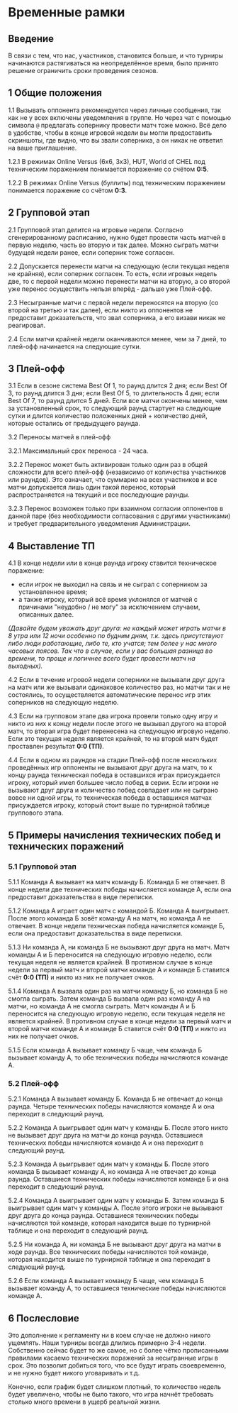 # Временные рамки

## Введение

В связи с тем, что нас, участников, становится больше, и что турниры начинаются растягиваться на неопределённое время, было принято решение ограничить сроки проведения сезонов.

## 1 Общие положения

1.1 Вызывать оппонента рекомендуется через личные сообщения, так как не у всех включены уведомления в группе. Но через чат с помощью символа `@` предлагать сопернику провести матч тоже можно. Всё дело в удобстве, чтобы в конце игровой недели вы могли предоставить скриншоты, где видно, что вы звали соперника, а он никак не ответил на ваше приглашение.

1.2.1 В режимах Online Versus (6x6, 3x3), HUT, World of CHEL под техническим поражением понимается поражение со счётом **0:5**.

1.2.2 В режимах Online Versus (буллиты) под техническим поражением понимается поражение со счётом **0:3**.

## 2 Групповой этап

2.1 Групповой этап делится на игровые недели. Согласно сгенерированному расписанию, нужно будет провести часть матчей в первую неделю, часть во вторую и так далее. Можно сыграть матчи будущей недели ранее, если соперник тоже согласен.

2.2 Допускается перенести матчи на следующую (если текущая неделя не крайняя), если соперник согласен. То есть, если игровых недель две, то с первой недели можно перенести матчи на вторую, а со второй уже перенос осуществить нельзя вперёд - дальше уже Плей-офф.

2.3 Несыгранные матчи с первой недели переносятся на вторую (со второй на третью и так далее), если никто из оппонентов не предоставит доказательств, что звал соперника, а его визави никак не реагировал.

2.4 Если матчи крайней недели оканчиваются менее, чем за 7 дней, то плей-офф начинается на следующие сутки.

## 3 Плей-офф

3.1 Если в сезоне система Best Of 1, то раунд длится 2 дня; если Best Of 3, то раунд длится 3 дня; если Best Of 5, то длительность 4 дня; если Best Of 7, то раунд длится 5 дней. Если все матчи окончены менее, чем за установленный срок, то следующий раунд стартует на следующие сутки и длится количество положенных дней + количество дней, которые остались от предыдущего раунда.

3.2 Переносы матчей в плей-офф

3.2.1 Максимальный срок переноса - 24 часа.

3.2.2 Перенос может быть активирован только один раз в общей сложности для всего плей-офф (независимо от количества участников или раундов). Это означает, что суммарно на всех участников и все матчи допускается лишь один такой перенос, который распространяется на текущий и все последующие раунды.

3.2.3 Перенос возможен только при взаимном согласии оппонентов в данной паре (без необходимости согласования с другими участниками) и требует предварительного уведомления Администрации.

## 4 Выставление ТП

4.1 В конце недели или в конце раунда игроку ставится техническое поражение:

-   если игрок не выходил на связь и не сыграл с соперником за установленное время;
-   а также игроку, который всё время уклонялся от матчей с причинами "неудобно / не могу" за исключением случаем, описанных далее.

_(Давайте будем уважать друг друга: не каждый может играть матчи в 8 утра или 12 ночи особенно по будним дням, т.к. здесь присутствуют либо люди работающие, либо те, кто учатся; тем более у нас много часовых поясов. Так что в случае, если у вас большая разница во времени, то проще и логичнее всего будет провести матч на выходных)._

4.2 Если в течение игровой недели соперники не вызывали друг друга на матч или же вызывали одинаковое количество раз, но матчи так и не состоялись, то осуществляется автоматические перенос игр этих соперников на следующую неделю.

4.3 Если на групповом этапе два игрока провели только одну игру и никто из них к концу недели после этого не вызывал другого на второй матч, то вторая игра будет перенесена на следующую игровую неделю. Если это текущая неделя является крайней, то на второй матч будет проставлен результат **0:0 (ТП)**.

4.4 Если в одном из раундов на стадии Плей-офф после нескольких проведённых игр оппоненты не вызывают друг друга на матч, то к концу раунда техническая победа в оставшихся играх присуждается игроку, который имел большее число побед в серии. Если игроки не вызывают друг друга и количество побед совпадает или не сыграно вовсе ни одной игры, то техническая победа в оставшихся матчах присуждается игроку, который стоит выше по турнирной таблице группового этапа.

## 5 Примеры начисления технических побед и технических поражений

### 5.1 Групповой этап

5.1.1 Команда А вызывает на матч команду Б. Команда Б не отвечает. В конце недели две технических победы начисляется команде А, если она предоставит доказательства в виде переписки.

5.1.2 Команда А играет один матч с командой Б. Команда А выигрывает. После этого команда Б зовёт команду А на матч, но команда А не отвечает. В конце недели техническая победа начисляется команде Б, если она предоставит доказательства в виде переписки.

5.1.3 Ни команда А, ни команда Б не вызывают друг друга на матч. Матч команды А и Б переносится на следующую игровую неделю, если текущая неделя не является крайней. В противном случае в конце недели за первый матч и второй матчи команде А и команде Б ставится счёт **0:0 (ТП)** и никто из них не получает очков.

5.1.4 Команда А вызвала один раз на матчи команду Б, но команда Б не смогла сыграть. Затем команда Б вызвала один раз команду А на матчи, но команда А не смогла сыграть. Матч команды А и Б переносится на следующую игровую неделю, если текущая неделя не является крайней. В противном случае в конце недели за первый матч и второй матчи команде А и команде Б ставится счёт **0:0 (ТП)** и никто из них не получает очков.

5.1.5 Если команда А вызывает команду Б чаще, чем команда Б вызывает команду А, то обе технических победы начисляются команде А.

### 5.2 Плей-офф

5.2.1 Команда А вызывает команду Б. Команда Б не отвечает до конца раунда. Четыре технических победы начисляются команде А и она переходит в следующий раунд.

5.2.2 Команда А выигрывает один матч у команды Б. После этого никто не вызывает друг друга на матчи до конца раунда. Оставшиеся технических победы начисляются команде А и она переходит в следующий раунд.

5.2.3 Команда А выигрывает один матч у команды Б. После этого команда Б вызывает команду А, но команда А не отвечает до конца раунда. Оставшиеся технических победы начисляются команде Б и она переходит в следующий раунд.

5.2.4 Команда А выигрывает один матч у команды Б. Затем команда Б выигрывает один матч у команды А. После этого игроки не вызывают друг друга до конца раунда. Оставшиеся технических победы начисляются той команде, которая находится выше по турнирной таблице и она переходит в следующий раунд.

5.2.5 Ни команда А, ни команда Б не вызывают друг друга на матчи в ходе раунда. Все технических победы начисляются той команде, которая находится выше по турнирной таблице и она переходит в следующий раунд.

5.2.6 Если команда А вызывает команду Б чаще, чем команда Б вызывает команду А, то оставшиеся технические победы начисляются команде А.

## 6 Послесловие

Это дополнение к регламенту ни в коем случае не должно никого ущемлять. Наши турниры всегда длились примерно 3-4 недели. Собственно сейчас будет то же самое, но с более чётко прописанными правилами касаемо технических поражений за несыгранные игры в срок. Это позволит добиться того, что все будут играть своевременно, и не нужно будет никого уговаривать и т.д.

Конечно, если график будет слишком плотный, то количество недель будет увеличено, чтобы не было такого, что игра начнёт требовать столько много времени в ущерб реальной жизни.
